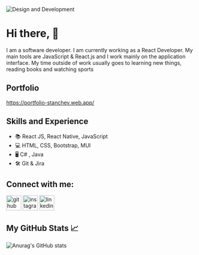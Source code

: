 ![Design and Development](https://cdn.seeklearning.com.au/media/images/career-guide/module/net-developer-module.jpg)

# Hi there, 👋
I am a software developer. I am currently working as a React Developer. My main tools are JavaScript & React.js and I work mainly on the application interface.
My time outside of work usually goes to learning new things, reading books and watching sports

## Portfolio
https://portfolio-stanchev.web.app/

## Skills and Experience
* 📚  React JS, React Native, JavaScript
* 💻  HTML, CSS, Bootstrap, MUI
* 🖥️  C# , Java 
* 🛠️  Git & Jira

## Connect with me:
[<img src='https://cdn.jsdelivr.net/npm/simple-icons@3.0.1/icons/github.svg' alt='github' height='40'>](https://github.com/Stanislav001)  [<img src='https://cdn.jsdelivr.net/npm/simple-icons@3.0.1/icons/instagram.svg' alt='instagram' height='40'>](https://www.instagram.com/stanislav.17/) 
[<img src='https://www.mhe-sme.org/wp-content/uploads/2017/12/linkedin-icon.png' alt='linkedin' height='40'>](https://www.linkedin.com/in/stanislav-stanchev/)

## My GitHub Stats 📈
![Anurag's GitHub stats](https://github-readme-stats.vercel.app/api?username=Stanislav001&show_icons=true&theme=dark)
